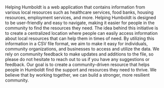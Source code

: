 
Helping Humboldt is a web application that contains information from various local resources such as healthcare services, food banks, housing resources, employment services, and more. Helping Humboldt is designed to be user-friendly and easy to navigate, making it easier for people in the community to find the resources they need. The idea behind this initiative is to create a centralized location where people can easily access information about local resources that can help them in times of need. By utilizing this information in a CSV file format, we aim to make it easy for individuals, community organizations, and businesses to access and utilize the data. We rely on community feedback to make updates and additions to the file, so please do not hesitate to reach out to us if you have any suggestions or feedback. Our goal is to create a community-driven resource that helps people in Humboldt find the support and resources they need to thrive. We believe that by working together, we can build a stronger, more resilient community.

